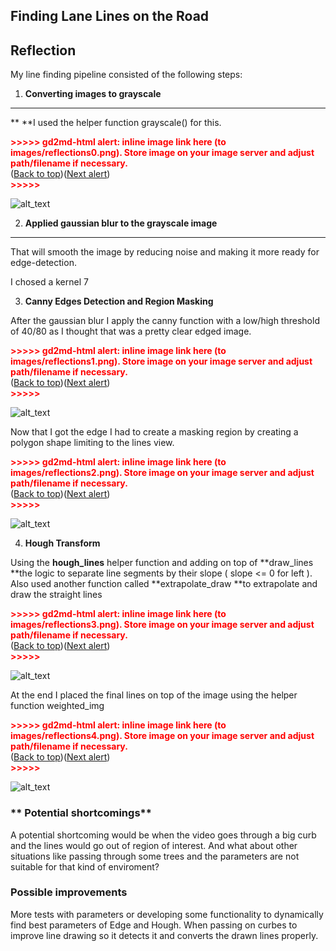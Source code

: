 ## Finding Lane Lines on the Road


## Reflection

My line finding pipeline consisted of the following steps:



1. **Converting images to grayscale**

**	**

**	**I used the helper function grayscale() for this.

	

	

<p id="gdcalert1" ><span style="color: red; font-weight: bold">>>>>>  gd2md-html alert: inline image link here (to images/reflections0.png). Store image on your image server and adjust path/filename if necessary. </span><br>(<a href="#">Back to top</a>)(<a href="#gdcalert2">Next alert</a>)<br><span style="color: red; font-weight: bold">>>>>> </span></p>


![alt_text](images/reflections0.png "image_tooltip")




2. **Applied gaussian blur to the grayscale image**

**	**

That will smooth the image by reducing noise and making it more ready for edge-detection. 

I chosed a kernel 7



3. **Canny Edges Detection and Region Masking**

After the gaussian blur I apply the canny function with a low/high threshold of 40/80 as I thought that was a pretty clear edged image.



<p id="gdcalert2" ><span style="color: red; font-weight: bold">>>>>>  gd2md-html alert: inline image link here (to images/reflections1.png). Store image on your image server and adjust path/filename if necessary. </span><br>(<a href="#">Back to top</a>)(<a href="#gdcalert3">Next alert</a>)<br><span style="color: red; font-weight: bold">>>>>> </span></p>


![alt_text](images/reflections1.png "image_tooltip")


Now that I got the edge I had to create a masking region by creating a polygon shape limiting to the lines view.



<p id="gdcalert3" ><span style="color: red; font-weight: bold">>>>>>  gd2md-html alert: inline image link here (to images/reflections2.png). Store image on your image server and adjust path/filename if necessary. </span><br>(<a href="#">Back to top</a>)(<a href="#gdcalert4">Next alert</a>)<br><span style="color: red; font-weight: bold">>>>>> </span></p>


![alt_text](images/reflections2.png "image_tooltip")




4. **Hough Transform**

Using the **hough_lines** helper function and adding on top of **draw_lines **the logic to separate line segments by their slope  ( slope <= 0 for left ). Also used another function called **extrapolate_draw **to extrapolate and draw the straight lines



<p id="gdcalert4" ><span style="color: red; font-weight: bold">>>>>>  gd2md-html alert: inline image link here (to images/reflections3.png). Store image on your image server and adjust path/filename if necessary. </span><br>(<a href="#">Back to top</a>)(<a href="#gdcalert5">Next alert</a>)<br><span style="color: red; font-weight: bold">>>>>> </span></p>


![alt_text](images/reflections3.png "image_tooltip")


At the end I placed the final lines on top of the image using the helper function weighted_img



<p id="gdcalert5" ><span style="color: red; font-weight: bold">>>>>>  gd2md-html alert: inline image link here (to images/reflections4.png). Store image on your image server and adjust path/filename if necessary. </span><br>(<a href="#">Back to top</a>)(<a href="#gdcalert6">Next alert</a>)<br><span style="color: red; font-weight: bold">>>>>> </span></p>


![alt_text](images/reflections4.png "image_tooltip")



### ** Potential shortcomings**

A potential shortcoming would be when the video goes through a big curb and the lines would go out of region of interest. And what about other situations like passing through some trees and the parameters are not suitable for that kind of enviroment? 


### **Possible improvements**

More tests with parameters or developing some functionality to dynamically find best parameters of Edge and Hough. When passing on curbes to improve line drawing so it detects it and converts the drawn lines properly. 

